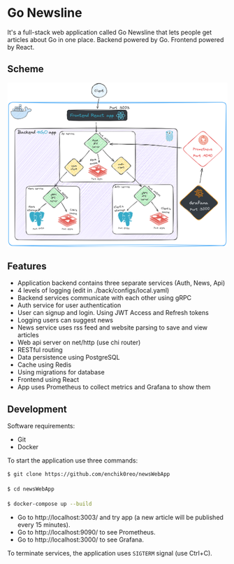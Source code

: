 # Go Newsline

It's a full-stack web application called Go Newsline that lets people get articles about Go in one place.
Backend powered by Go. Frontend powered by React.

## Scheme

![Scheme](./sch.png)

## Features

- Application backend contains three separate services (Auth, News, Api)
- 4 levels of logging (edit in ./back/configs/local.yaml)
- Backend services communicate with each other using gRPC
- Auth service for user authentication
- User can signup and login. Using JWT Access and Refresh tokens
- Logging users can suggest news
- News service uses rss feed and website parsing to save and view articles
- Web api server on net/http (use chi router)
- RESTful routing
- Data persistence using PostgreSQL
- Cache using Redis
- Using migrations for database
- Frontend using React
- App uses Prometheus to collect metrics and Grafana to show them

## Development

Software requirements:

- Git
- Docker

To start the application use three commands:

```sh
$ git clone https://github.com/enchik0reo/newsWebApp

$ cd newsWebApp

$ docker-compose up --build
```
- Go to http://localhost:3003/ and try app (a new article will be published every 15 minutes).
- Go to http://localhost:9090/ to see Prometheus.
- Go to http://localhost:3000/ to see Grafana.

To terminate services, the application uses `SIGTERM` signal (use Ctrl+C).